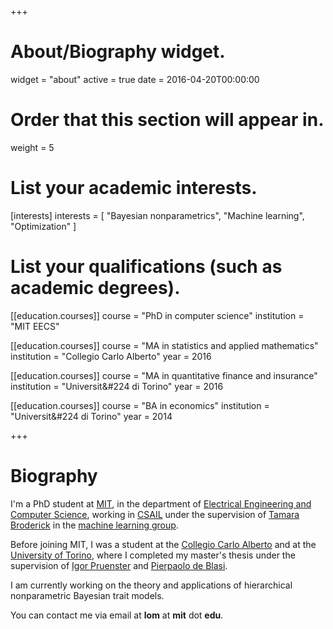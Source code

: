 +++
# About/Biography widget.
widget = "about"
active = true
date = 2016-04-20T00:00:00

# Order that this section will appear in.
weight = 5

# List your academic interests.
[interests]
  interests = [
    "Bayesian nonparametrics",
    "Machine learning",
    "Optimization"
  ]

# List your qualifications (such as academic degrees).
[[education.courses]]
  course = "PhD in computer science"
  institution = "MIT EECS"

[[education.courses]]
  course = "MA in statistics and applied mathematics"
  institution = "Collegio  Carlo Alberto"
  year = 2016

[[education.courses]]
  course = "MA in quantitative finance and insurance"
  institution = "Universit&#224 di Torino"
  year = 2016

[[education.courses]]
  course = "BA in economics"
  institution = "Universit&#224 di Torino"
  year = 2014
 
+++

# Biography

I'm a PhD student at [MIT](http://www.mit.edu/), in the department of [Electrical Engineering and Computer Science](https://www.eecs.mit.edu/), working in [CSAIL](https://www.csail.mit.edu/) under the supervision of [Tamara Broderick](http://www.tamarabroderick.com/) in the [machine learning group](http://machinelearning.mit.edu/).

Before joining MIT, I was a student at the [Collegio Carlo Alberto](https://www.carloalberto.org/) and at the [University of Torino](https://www.unito.it/), where I completed my master's thesis under the supervision of [Igor Pruenster](http://mypage.unibocconi.eu/igorpruenster/) and [Pierpaolo de Blasi](https://sites.google.com/a/carloalberto.org/pdeblasi/home).

I am currently working on the theory and applications of hierarchical nonparametric Bayesian trait models.

You can contact me via email at **lom** at **mit** dot **edu**.

